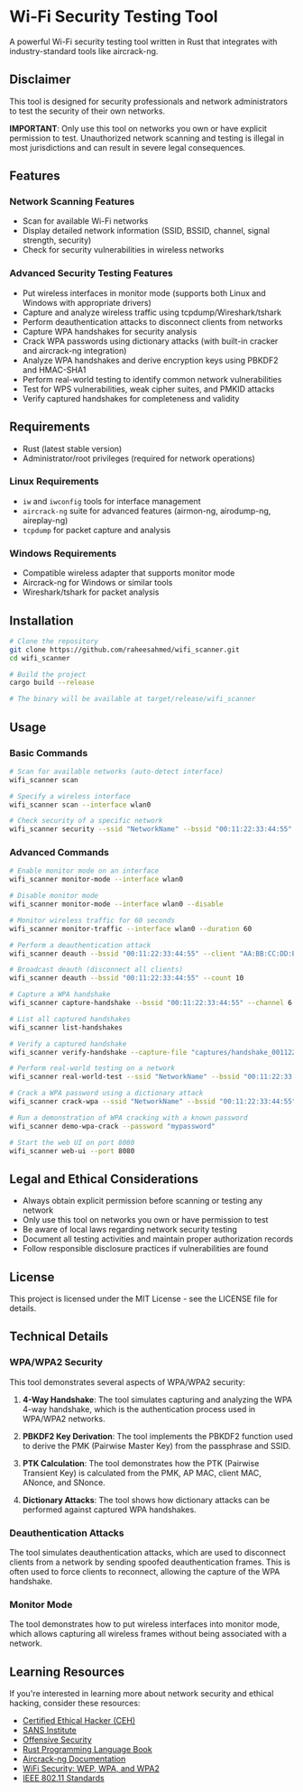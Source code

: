 # Wi-Fi Security Testing Tool

A powerful Wi-Fi security testing tool written in Rust that integrates with industry-standard tools like aircrack-ng.

## Disclaimer

This tool is designed for security professionals and network administrators to test the security of their own networks.

**IMPORTANT**: Only use this tool on networks you own or have explicit permission to test. Unauthorized network scanning and testing is illegal in most jurisdictions and can result in severe legal consequences.

## Features

### Network Scanning Features

- Scan for available Wi-Fi networks
- Display detailed network information (SSID, BSSID, channel, signal strength, security)
- Check for security vulnerabilities in wireless networks

### Advanced Security Testing Features

- Put wireless interfaces in monitor mode (supports both Linux and Windows with appropriate drivers)
- Capture and analyze wireless traffic using tcpdump/Wireshark/tshark
- Perform deauthentication attacks to disconnect clients from networks
- Capture WPA handshakes for security analysis
- Crack WPA passwords using dictionary attacks (with built-in cracker and aircrack-ng integration)
- Analyze WPA handshakes and derive encryption keys using PBKDF2 and HMAC-SHA1
- Perform real-world testing to identify common network vulnerabilities
- Test for WPS vulnerabilities, weak cipher suites, and PMKID attacks
- Verify captured handshakes for completeness and validity

## Requirements

- Rust (latest stable version)
- Administrator/root privileges (required for network operations)

### Linux Requirements

- `iw` and `iwconfig` tools for interface management
- `aircrack-ng` suite for advanced features (airmon-ng, airodump-ng, aireplay-ng)
- `tcpdump` for packet capture and analysis

### Windows Requirements

- Compatible wireless adapter that supports monitor mode
- Aircrack-ng for Windows or similar tools
- Wireshark/tshark for packet analysis

## Installation

```bash
# Clone the repository
git clone https://github.com/raheesahmed/wifi_scanner.git
cd wifi_scanner

# Build the project
cargo build --release

# The binary will be available at target/release/wifi_scanner
```

## Usage

### Basic Commands

```bash
# Scan for available networks (auto-detect interface)
wifi_scanner scan

# Specify a wireless interface
wifi_scanner scan --interface wlan0

# Check security of a specific network
wifi_scanner security --ssid "NetworkName" --bssid "00:11:22:33:44:55"
```

### Advanced Commands

```bash
# Enable monitor mode on an interface
wifi_scanner monitor-mode --interface wlan0

# Disable monitor mode
wifi_scanner monitor-mode --interface wlan0 --disable

# Monitor wireless traffic for 60 seconds
wifi_scanner monitor-traffic --interface wlan0 --duration 60

# Perform a deauthentication attack
wifi_scanner deauth --bssid "00:11:22:33:44:55" --client "AA:BB:CC:DD:EE:FF" --count 5

# Broadcast deauth (disconnect all clients)
wifi_scanner deauth --bssid "00:11:22:33:44:55" --count 10

# Capture a WPA handshake
wifi_scanner capture-handshake --bssid "00:11:22:33:44:55" --channel 6

# List all captured handshakes
wifi_scanner list-handshakes

# Verify a captured handshake
wifi_scanner verify-handshake --capture-file "captures/handshake_001122334455.cap" --ssid "NetworkName"

# Perform real-world testing on a network
wifi_scanner real-world-test --ssid "NetworkName" --bssid "00:11:22:33:44:55" --channel 6

# Crack a WPA password using a dictionary attack
wifi_scanner crack-wpa --ssid "NetworkName" --bssid "00:11:22:33:44:55" --wordlist wordlist.txt

# Run a demonstration of WPA cracking with a known password
wifi_scanner demo-wpa-crack --password "mypassword"

# Start the web UI on port 8080
wifi_scanner web-ui --port 8080
```

## Legal and Ethical Considerations

- Always obtain explicit permission before scanning or testing any network
- Only use this tool on networks you own or have permission to test
- Be aware of local laws regarding network security testing
- Document all testing activities and maintain proper authorization records
- Follow responsible disclosure practices if vulnerabilities are found

## License

This project is licensed under the MIT License - see the LICENSE file for details.

## Technical Details

### WPA/WPA2 Security

This tool demonstrates several aspects of WPA/WPA2 security:

1. **4-Way Handshake**: The tool simulates capturing and analyzing the WPA 4-way handshake, which is the authentication process used in WPA/WPA2 networks.

2. **PBKDF2 Key Derivation**: The tool implements the PBKDF2 function used to derive the PMK (Pairwise Master Key) from the passphrase and SSID.

3. **PTK Calculation**: The tool demonstrates how the PTK (Pairwise Transient Key) is calculated from the PMK, AP MAC, client MAC, ANonce, and SNonce.

4. **Dictionary Attacks**: The tool shows how dictionary attacks can be performed against captured WPA handshakes.

### Deauthentication Attacks

The tool simulates deauthentication attacks, which are used to disconnect clients from a network by sending spoofed deauthentication frames. This is often used to force clients to reconnect, allowing the capture of the WPA handshake.

### Monitor Mode

The tool demonstrates how to put wireless interfaces into monitor mode, which allows capturing all wireless frames without being associated with a network.

## Learning Resources

If you're interested in learning more about network security and ethical hacking, consider these resources:

- [Certified Ethical Hacker (CEH)](https://www.eccouncil.org/programs/certified-ethical-hacker-ceh/)
- [SANS Institute](https://www.sans.org/)
- [Offensive Security](https://www.offensive-security.com/)
- [Rust Programming Language Book](https://doc.rust-lang.org/book/)
- [Aircrack-ng Documentation](https://www.aircrack-ng.org/documentation.html)
- [WiFi Security: WEP, WPA, and WPA2](https://www.sans.org/white-papers/33343/)
- [IEEE 802.11 Standards](https://standards.ieee.org/standard/802_11-2016.html)
